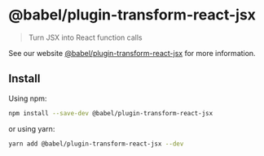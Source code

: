 # @babel/plugin-transform-react-jsx

> Turn JSX into React function calls

See our website [@babel/plugin-transform-react-jsx](https://babeljs.io/docs/en/babel-plugin-transform-react-jsx) for more information.

## Install

Using npm:

```sh
npm install --save-dev @babel/plugin-transform-react-jsx
```

or using yarn:

```sh
yarn add @babel/plugin-transform-react-jsx --dev
```
